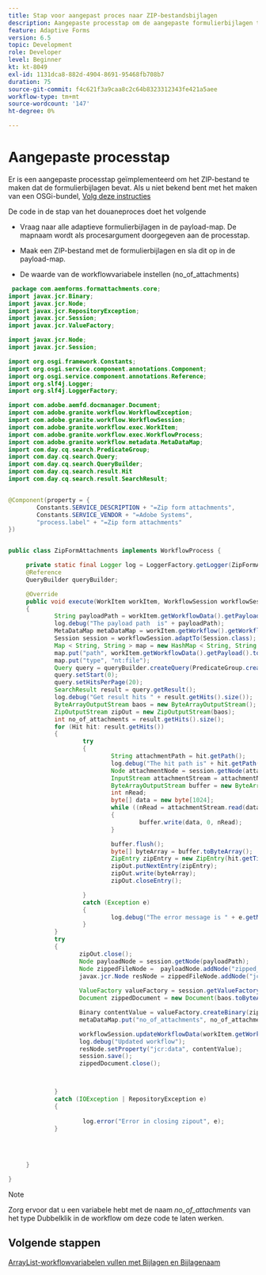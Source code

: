 ```yaml
---
title: Stap voor aangepast proces naar ZIP-bestandsbijlagen
description: Aangepaste processtap om de aangepaste formulierbijlagen toe te voegen aan een ZIP-bestand en het ZIP-bestand op te slaan in een workflowvariabele
feature: Adaptive Forms
version: 6.5
topic: Development
role: Developer
level: Beginner
kt: kt-8049
exl-id: 1131dca8-882d-4904-8691-95468fb708b7
duration: 75
source-git-commit: f4c621f3a9caa8c2c64b8323312343fe421a5aee
workflow-type: tm+mt
source-wordcount: '147'
ht-degree: 0%

---
```


# Aangepaste processtap


Er is een aangepaste processtap geïmplementeerd om het ZIP-bestand te maken dat de formulierbijlagen bevat. Als u niet bekend bent met het maken van een OSGi-bundel, [Volg deze instructies](https://experienceleague.adobe.com/docs/experience-manager-learn/forms/creating-your-first-osgi-bundle/create-your-first-osgi-bundle.html?lang=en)

De code in de stap van het douaneproces doet het volgende

* Vraag naar alle adaptieve formulierbijlagen in de payload-map. De mapnaam wordt als procesargument doorgegeven aan de processtap.

* Maak een ZIP-bestand met de formulierbijlagen en sla dit op in de payload-map.
* De waarde van de workflowvariabele instellen (no_of_attachments)





```java
 package com.aemforms.formattachments.core;
import javax.jcr.Binary;
import javax.jcr.Node;
import javax.jcr.RepositoryException;
import javax.jcr.Session;
import javax.jcr.ValueFactory;

import javax.jcr.Node;
import javax.jcr.Session;

import org.osgi.framework.Constants;
import org.osgi.service.component.annotations.Component;
import org.osgi.service.component.annotations.Reference;
import org.slf4j.Logger;
import org.slf4j.LoggerFactory;

import com.adobe.aemfd.docmanager.Document;
import com.adobe.granite.workflow.WorkflowException;
import com.adobe.granite.workflow.WorkflowSession;
import com.adobe.granite.workflow.exec.WorkItem;
import com.adobe.granite.workflow.exec.WorkflowProcess;
import com.adobe.granite.workflow.metadata.MetaDataMap;
import com.day.cq.search.PredicateGroup;
import com.day.cq.search.Query;
import com.day.cq.search.QueryBuilder;
import com.day.cq.search.result.Hit
import com.day.cq.search.result.SearchResult;


@Component(property = {
        Constants.SERVICE_DESCRIPTION + "=Zip form attachments",
        Constants.SERVICE_VENDOR + "=Adobe Systems",
        "process.label" + "=Zip form attachments"
})


public class ZipFormAttachments implements WorkflowProcess {

     private static final Logger log = LoggerFactory.getLogger(ZipFormAttachments.class);
     @Reference
     QueryBuilder queryBuilder;

     @Override
     public void execute(WorkItem workItem, WorkflowSession workflowSession, MetaDataMap processArguments) throws WorkflowException
     {
             String payloadPath = workItem.getWorkflowData().getPayload().toString();
             log.debug("The payload path  is" + payloadPath);
             MetaDataMap metaDataMap = workItem.getWorkflow().getWorkflowData().getMetaDataMap();
             Session session = workflowSession.adaptTo(Session.class);
             Map < String, String > map = new HashMap < String, String > ();
             map.put("path", workItem.getWorkflowData().getPayload().toString() + "/" + processArguments.get("PROCESS_ARGS", "string").toString());
             map.put("type", "nt:file");
             Query query = queryBuilder.createQuery(PredicateGroup.create(map), workflowSession.adaptTo(Session.class));
             query.setStart(0);
             query.setHitsPerPage(20);
             SearchResult result = query.getResult();
             log.debug("Get result hits " + result.getHits().size());
             ByteArrayOutputStream baos = new ByteArrayOutputStream();
             ZipOutputStream zipOut = new ZipOutputStream(baos);
             int no_of_attachments = result.getHits().size();
             for (Hit hit: result.getHits())
             {
                     try
                     {
                             String attachmentPath = hit.getPath();
                             log.debug("The hit path is" + hit.getPath());
                             Node attachmentNode = session.getNode(attachmentPath + "/jcr:content");
                             InputStream attachmentStream = attachmentNode.getProperty("jcr:data").getBinary().getStream();
                             ByteArrayOutputStream buffer = new ByteArrayOutputStream();
                             int nRead;
                             byte[] data = new byte[1024];
                             while ((nRead = attachmentStream.read(data, 0, data.length)) != -1)
                             {
                                     buffer.write(data, 0, nRead);
                             }

                             buffer.flush();
                             byte[] byteArray = buffer.toByteArray();
                             ZipEntry zipEntry = new ZipEntry(hit.getTitle());
                             zipOut.putNextEntry(zipEntry);
                             zipOut.write(byteArray);
                             zipOut.closeEntry();

                     } 
                     catch (Exception e)
                     {
                             log.debug("The error message is " + e.getMessage());
                     }
             }
             try
             {
                    zipOut.close();
                    Node payloadNode = session.getNode(payloadPath);
                    Node zippedFileNode =  payloadNode.addNode("zipped_attachments.zip", "nt:file");
                    javax.jcr.Node resNode = zippedFileNode.addNode("jcr:content", "nt:resource");
                
                    ValueFactory valueFactory = session.getValueFactory();
                    Document zippedDocument = new Document(baos.toByteArray());

                    Binary contentValue = valueFactory.createBinary(zippedDocument.getInputStream());
                    metaDataMap.put("no_of_attachments", no_of_attachments);

                    workflowSession.updateWorkflowData(workItem.getWorkflow(), workItem.getWorkflow().getWorkflowData());
                    log.debug("Updated workflow");
                    resNode.setProperty("jcr:data", contentValue);
                    session.save();
                    zippedDocument.close();



             }
             catch (IOException | RepositoryException e)
             {
                     
                     log.error("Error in closing zipout", e);
             }
             
            
             

     }

}
```

>[!NOTE]
>
> Zorg ervoor dat u een variabele hebt met de naam  *no_of_attachments* van het type Dubbelklik in de workflow om deze code te laten werken.

## Volgende stappen

[ArrayList-workflowvariabelen vullen met Bijlagen en Bijlagenaam](./custom-process-step.md)
